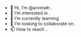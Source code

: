 - 👋 Hi, I’m @arvinwh .
- 👀 I’m interested in .
- 🌱 I’m currently learning 
- 💞️ I’m looking to collaborate on .
- 📫 How to reach ..

<!---
arvinwh/arvinwh is a ✨ special ✨ repository because its `README.md` (this file) appears on your GitHub profile.
You can click the Preview link to take a look at your changes.
--->
